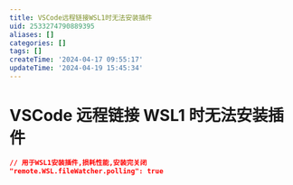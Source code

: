 ```yaml
---
title: VSCode远程链接WSL1时无法安装插件
uid: 2533274790889395
aliases: []
categories: []
tags: []
createTime: '2024-04-17 09:55:17'
updateTime: '2024-04-19 15:45:34'
---
```


# VSCode 远程链接 WSL1 时无法安装插件

```json
// 用于WSL1安装插件,损耗性能,安装完关闭
"remote.WSL.fileWatcher.polling": true
```
